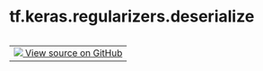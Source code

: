 <div itemscope itemtype="http://developers.google.com/ReferenceObject">
<meta itemprop="name" content="tf.keras.regularizers.deserialize" />
<meta itemprop="path" content="Stable" />
</div>

# tf.keras.regularizers.deserialize

<!-- Insert buttons and diff -->

<table class="tfo-notebook-buttons tfo-api nocontent" align="left">
<td>
  <a target="_blank" href="https://github.com/keras-team/keras/tree/v2.15.0/keras/regularizers.py#L437-L455">
    <img src="https://www.tensorflow.org/images/GitHub-Mark-32px.png" />
    View source on GitHub
  </a>
</td>
</table>






<pre class="devsite-click-to-copy prettyprint lang-py tfo-signature-link">
<code>tf.keras.regularizers.deserialize(
    config, custom_objects=None, use_legacy_format=False
)
</code></pre>



<!-- Placeholder for "Used in" -->
